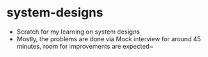 # system-designs
- Scratch for my learning on system designs 
- Mostly, the problems are done via Mock interview for around 45 minutes, room for improvements are expected~
